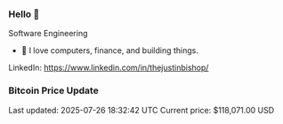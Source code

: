 ### Hello 🤙  

Software Engineering

- 🔭 I love computers, finance, and building things.
  
LinkedIn: https://www.linkedin.com/in/thejustinbishop/  































































































































































































































































































































































































































































































































































































































































































































































































































































































### Bitcoin Price Update
Last updated: 2025-07-26 18:32:42 UTC
Current price: $118,071.00 USD
